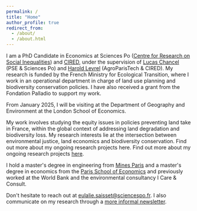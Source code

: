```yaml
---
permalink: /
title: "Home"
author_profile: true
redirect_from: 
  - /about/
  - /about.html
---
```


I am a PhD Candidate in Economics at Sciences Po ([Centre for Research on Social Inequalities](https://www.sciencespo.fr/osc/en.html)) and [CIRED](https://www.centre-cired.fr/), under the supervision of [Lucas Chancel](https://lucaschancel.com/) (PSE & Sciences Po) and [Harold Levrel](https://www.centre-cired.fr/harold-levrel/) (AgroParisTech & CIRED). My research is funded by the French Ministry for Ecological Transition, where I work in an operational department in charge of land use planning and biodiversity conservation policies. I have also received a grant from the Fondation Palladio to support my work.

From January 2025, I will be visiting at the Department of Geography and Environment at the London School of Economics. 

My work involves studying the equity issues in policies preventing land take in France, within the global context of addressing land degradation and biodiversity loss. My research interests lie at the intersection between environmental justice, land economics and biodiversity conservation. Find out more about my ongoing research projects here. Find out more about my ongoing research projects [here](https://eulaliesaisset.github.io/research/).

I hold a master's degree in engineering from [Mines Paris](https://www.minesparis.psl.eu/en/home/) and a master's degree in economics from the [Paris School of Economics](https://www.parisschoolofeconomics.eu/en/teaching/masters-program/ppd-public-policy-and-development/) and previously worked at the World Bank and the environmental consultancy I Care & Consult. 

Don't hesitate to reach out at [eulalie.saisset@sciencespo.fr](mailto:eulalie.saisset@sciencespo.fr). I also communicate on my research through a [more informal newsletter](https://docs.google.com/forms/d/e/1FAIpQLSc0KMamz1bUvNJ7rHEwgfn604Yl-0u_W-1VuNxiWdAKwa-cwQ/viewform?usp=sf_link).

